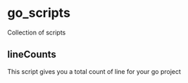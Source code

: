 # go_scripts
Collection of scripts

## lineCounts
This script gives you a total count of line for your go project
